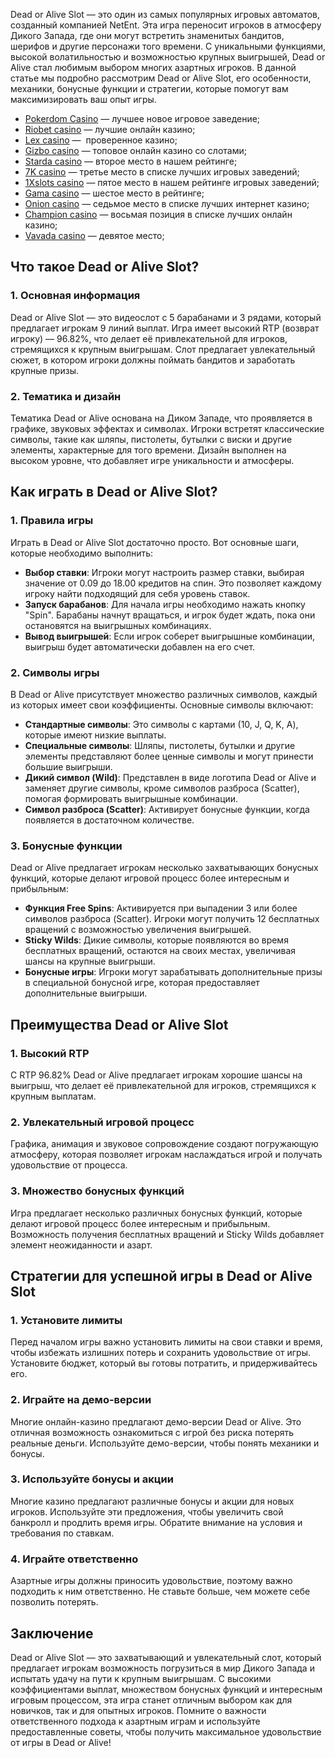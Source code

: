 Dead or Alive Slot — это один из самых популярных игровых автоматов, созданный компанией NetEnt. Эта игра переносит игроков в атмосферу Дикого Запада, где они могут встретить знаменитых бандитов, шерифов и другие персонажи того времени. С уникальными функциями, высокой волатильностью и возможностью крупных выигрышей, Dead or Alive стал любимым выбором многих азартных игроков. В данной статье мы подробно рассмотрим Dead or Alive Slot, его особенности, механики, бонусные функции и стратегии, которые помогут вам максимизировать ваш опыт игры.

* [Pokerdom Casino](https://brandplay.link/FwVc4f) — лучшее новое игровое заведение;
* [Riobet casino](https://brandplay.link/TnjsxFvH) — лучшие онлайн казино;
* [Lex casino](https://brandplay.link/VMqNXPFs) —  проверенное казино;
* [Gizbo casino](https://brandplay.link/rvzLrVLp) — топовое онлайн казино со слотами;
* [Starda casino](https://brandplay.link/HDcDrxLk) — второе место в нашем рейтинге;
* [7K casino](https://brandplay.link/dd46bNgD) — третье место в списке лучших игровых заведений;
* [1Xslots casino](https://brandplay.link/J2ZbqMPZ) — пятое место в нашем рейтинге игровых заведений;
* [Gama casino](https://brandplay.link/RD52jZbL) — шестое место в рейтинге;
* [Onion casino](https://brandplay.link/8LcS6Djb) — седьмое место в списке лучших интернет казино;
* [Champion casino](https://temon-gter.cfd/go/9n8?p56190p303844p3509t17502) — восьмая позиция в списке лучших онлайн казино;
* [Vavada casino](https://vavadapartner.pro/?promo=75590753-cc8b-4c4a-8d71-99b7a2293439-jud\&target=register) — девятое место;

## Что такое Dead or Alive Slot?

### 1. Основная информация

Dead or Alive Slot — это видеослот с 5 барабанами и 3 рядами, который предлагает игрокам 9 линий выплат. Игра имеет высокий RTP (возврат игроку) — 96.82%, что делает её привлекательной для игроков, стремящихся к крупным выигрышам. Слот предлагает увлекательный сюжет, в котором игроки должны поймать бандитов и заработать крупные призы.

### 2. Тематика и дизайн

Тематика Dead or Alive основана на Диком Западе, что проявляется в графике, звуковых эффектах и символах. Игроки встретят классические символы, такие как шляпы, пистолеты, бутылки с виски и другие элементы, характерные для того времени. Дизайн выполнен на высоком уровне, что добавляет игре уникальности и атмосферы.

## Как играть в Dead or Alive Slot?

### 1. Правила игры

Играть в Dead or Alive Slot достаточно просто. Вот основные шаги, которые необходимо выполнить:

* **Выбор ставки**: Игроки могут настроить размер ставки, выбирая значение от 0.09 до 18.00 кредитов на спин. Это позволяет каждому игроку найти подходящий для себя уровень ставок.
* **Запуск барабанов**: Для начала игры необходимо нажать кнопку "Spin". Барабаны начнут вращаться, и игрок будет ждать, пока они остановятся на выигрышных комбинациях.
* **Вывод выигрышей**: Если игрок соберет выигрышные комбинации, выигрыш будет автоматически добавлен на его счет.

### 2. Символы игры

В Dead or Alive присутствует множество различных символов, каждый из которых имеет свои коэффициенты. Основные символы включают:

* **Стандартные символы**: Это символы с картами (10, J, Q, K, A), которые имеют низкие выплаты.
* **Специальные символы**: Шляпы, пистолеты, бутылки и другие элементы представляют более ценные символы и могут принести большие выигрыши.
* **Дикий символ (Wild)**: Представлен в виде логотипа Dead or Alive и заменяет другие символы, кроме символов разброса (Scatter), помогая формировать выигрышные комбинации.
* **Символ разброса (Scatter)**: Активирует бонусные функции, когда появляется в достаточном количестве.

### 3. Бонусные функции

Dead or Alive предлагает игрокам несколько захватывающих бонусных функций, которые делают игровой процесс более интересным и прибыльным:

* **Функция Free Spins**: Активируется при выпадении 3 или более символов разброса (Scatter). Игроки могут получить 12 бесплатных вращений с возможностью увеличения выигрышей.
* **Sticky Wilds**: Дикие символы, которые появляются во время бесплатных вращений, остаются на своих местах, увеличивая шансы на крупные выигрыши.
* **Бонусные игры**: Игроки могут зарабатывать дополнительные призы в специальной бонусной игре, которая предоставляет дополнительные выигрыши.

## Преимущества Dead or Alive Slot

### 1. Высокий RTP

С RTP 96.82% Dead or Alive предлагает игрокам хорошие шансы на выигрыш, что делает её привлекательной для игроков, стремящихся к крупным выплатам.

### 2. Увлекательный игровой процесс

Графика, анимация и звуковое сопровождение создают погружающую атмосферу, которая позволяет игрокам наслаждаться игрой и получать удовольствие от процесса.

### 3. Множество бонусных функций

Игра предлагает несколько различных бонусных функций, которые делают игровой процесс более интересным и прибыльным. Возможность получения бесплатных вращений и Sticky Wilds добавляет элемент неожиданности и азарт.

## Стратегии для успешной игры в Dead or Alive Slot

### 1. Установите лимиты

Перед началом игры важно установить лимиты на свои ставки и время, чтобы избежать излишних потерь и сохранить удовольствие от игры. Установите бюджет, который вы готовы потратить, и придерживайтесь его.

### 2. Играйте на демо-версии

Многие онлайн-казино предлагают демо-версии Dead or Alive. Это отличная возможность ознакомиться с игрой без риска потерять реальные деньги. Используйте демо-версии, чтобы понять механики и бонусы.

### 3. Используйте бонусы и акции

Многие казино предлагают различные бонусы и акции для новых игроков. Используйте эти предложения, чтобы увеличить свой банкролл и продлить время игры. Обратите внимание на условия и требования по ставкам.

### 4. Играйте ответственно

Азартные игры должны приносить удовольствие, поэтому важно подходить к ним ответственно. Не ставьте больше, чем можете себе позволить потерять.

## Заключение

Dead or Alive Slot — это захватывающий и увлекательный слот, который предлагает игрокам возможность погрузиться в мир Дикого Запада и испытать удачу на пути к крупным выигрышам. С высокими коэффициентами выплат, множеством бонусных функций и интересным игровым процессом, эта игра станет отличным выбором как для новичков, так и для опытных игроков. Помните о важности ответственного подхода к азартным играм и используйте предоставленные советы, чтобы получить максимальное удовольствие от игры в Dead or Alive!
